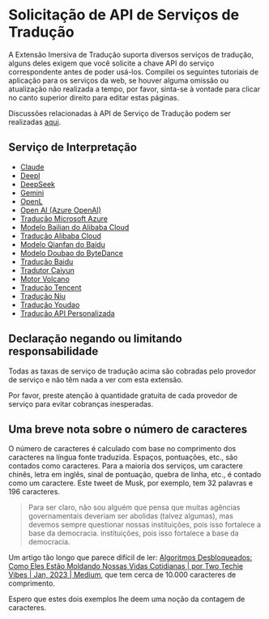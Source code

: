 # Solicitação de API de Serviços de Tradução

A Extensão Imersiva de Tradução suporta diversos serviços de tradução, alguns deles exigem que você solicite a chave API do serviço correspondente antes de poder usá-los. Compilei os seguintes tutoriais de aplicação para os serviços da web, se houver alguma omissão ou atualização não realizada a tempo, por favor, sinta-se à vontade para clicar no canto superior direito para editar estas páginas.

Discussões relacionadas à API de Serviço de Tradução podem ser realizadas [aqui](https://github.com/immersive-translate/immersive-translate/issues/137).

## Serviço de Interpretação

- [Claude](./services/claude.md)
- [Deepl](./services/deepL.md)
- [DeepSeek](./services/deepseek.md)
- [Gemini](./services/gemini.md)
- [OpenL](./services/openL.md)
- [Open AI (Azure OpenAI)](./services/openai.md)
- [Tradução Microsoft Azure](./services/azure.md)
- [Modelo Bailian do Alibaba Cloud](./services/aliyun-bailian.md)
- [Tradução Alibaba Cloud](./services/aliyun.md)
- [Modelo Qianfan do Baidu](./services/baidu-qianfan.md)
- [Modelo Doubao do ByteDance](./services/doubao.md)
- [Tradução Baidu](./services/baidu.md)
- [Tradutor Caiyun](./services/caiyun.md)
- [Motor Volcano](./services/volcano.md)
- [Tradução Tencent](./services/tencent.md)
- [Tradução Niu](./services/niu.md)
- [Tradução Youdao](./services/youdao.md)
- [Tradução API Personalizada](./services/custom.md)

## Declaração negando ou limitando responsabilidade

Todas as taxas de serviço de tradução acima são cobradas pelo provedor de serviço e não têm nada a ver com esta extensão.

Por favor, preste atenção à quantidade gratuita de cada provedor de serviço para evitar cobranças inesperadas.

## Uma breve nota sobre o número de caracteres

O número de caracteres é calculado com base no comprimento dos caracteres na língua fonte traduzida. Espaços, pontuações, etc., são contados como caracteres. Para a maioria dos serviços, um caractere chinês, letra em inglês, sinal de pontuação, quebra de linha, etc., é contado como um caractere. Este tweet de Musk, por exemplo, tem 32 palavras e 196 caracteres.

> Para ser claro, não sou alguém que pensa que muitas agências governamentais deveriam ser abolidas (talvez algumas), mas devemos sempre questionar nossas instituições, pois isso fortalece a base da democracia. instituições, pois isso fortalece a base da democracia.

Um artigo tão longo que parece difícil de ler: [Algoritmos Desbloqueados: Como Eles Estão Moldando Nossas Vidas Cotidianas | por Two Techie Vibes | Jan, 2023 | Medium](https://twotechievibes.medium.com/algorithms-unlocked-how-they're-shaping-our-everyday-lives-6261fa1dbad), que tem cerca de 10.000 caracteres de comprimento.

Espero que estes dois exemplos lhe deem uma noção da contagem de caracteres.
